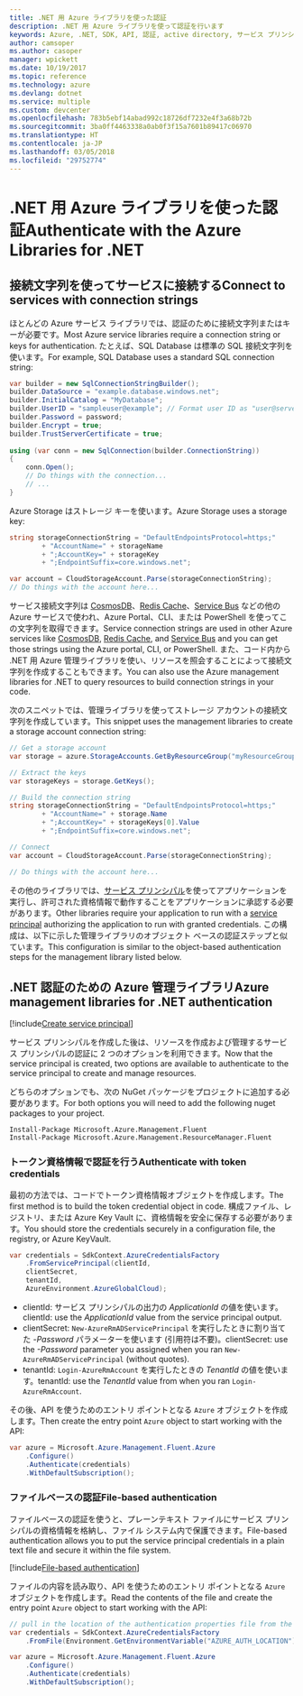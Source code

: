 ```yaml
---
title: .NET 用 Azure ライブラリを使った認証
description: .NET 用 Azure ライブラリを使って認証を行います
keywords: Azure, .NET, SDK, API, 認証, active directory, サービス プリンシパル
author: camsoper
ms.author: casoper
manager: wpickett
ms.date: 10/19/2017
ms.topic: reference
ms.technology: azure
ms.devlang: dotnet
ms.service: multiple
ms.custom: devcenter
ms.openlocfilehash: 783b5ebf14abad992c18726df7232e4f3a68b72b
ms.sourcegitcommit: 3ba0ff4463338a0ab0f3f15a7601b89417c06970
ms.translationtype: HT
ms.contentlocale: ja-JP
ms.lasthandoff: 03/05/2018
ms.locfileid: "29752774"
---
```

# <a name="authenticate-with-the-azure-libraries-for-net"></a><span data-ttu-id="db675-104">.NET 用 Azure ライブラリを使った認証</span><span class="sxs-lookup"><span data-stu-id="db675-104">Authenticate with the Azure Libraries for .NET</span></span>

## <a name="connect-to-services-with-connection-strings"></a><span data-ttu-id="db675-105">接続文字列を使ってサービスに接続する</span><span class="sxs-lookup"><span data-stu-id="db675-105">Connect to services with connection strings</span></span>

<span data-ttu-id="db675-106">ほとんどの Azure サービス ライブラリでは、認証のために接続文字列またはキーが必要です。</span><span class="sxs-lookup"><span data-stu-id="db675-106">Most Azure service libraries require a connection string or keys for authentication.</span></span> <span data-ttu-id="db675-107">たとえば、SQL Database は標準の SQL 接続文字列を使います。</span><span class="sxs-lookup"><span data-stu-id="db675-107">For example, SQL Database uses a standard SQL connection string:</span></span>

```csharp
var builder = new SqlConnectionStringBuilder();
builder.DataSource = "example.database.windows.net";
builder.InitialCatalog = "MyDatabase";
builder.UserID = "sampleuser@example"; // Format user ID as "user@server"
builder.Password = password;
builder.Encrypt = true;
builder.TrustServerCertificate = true;
                
using (var conn = new SqlConnection(builder.ConnectionString))
{
    conn.Open();
    // Do things with the connection...
    // ...
}
```

<span data-ttu-id="db675-108">Azure Storage はストレージ キーを使います。</span><span class="sxs-lookup"><span data-stu-id="db675-108">Azure Storage uses a storage key:</span></span>

```csharp
string storageConnectionString = "DefaultEndpointsProtocol=https;"
        + "AccountName=" + storageName
        + ";AccountKey=" + storageKey
        + ";EndpointSuffix=core.windows.net";

var account = CloudStorageAccount.Parse(storageConnectionString);
// Do things with the account here...
```

<span data-ttu-id="db675-109">サービス接続文字列は [CosmosDB](/azure/documentdb/documentdb-dotnet-application#a-nametoc395637769astep-5-wiring-up-azure-cosmos-db)、[Redis Cache](/azure/redis-cache/cache-dotnet-how-to-use-azure-redis-cache)、[Service Bus](/azure/service-bus-messaging/service-bus-dotnet-get-started-with-queues) などの他の Azure サービスで使われ、Azure Portal、CLI、または PowerShell を使ってこの文字列を取得できます。</span><span class="sxs-lookup"><span data-stu-id="db675-109">Service connection strings are used in other Azure services like [CosmosDB](/azure/documentdb/documentdb-dotnet-application#a-nametoc395637769astep-5-wiring-up-azure-cosmos-db), [Redis Cache](/azure/redis-cache/cache-dotnet-how-to-use-azure-redis-cache), and [Service Bus](/azure/service-bus-messaging/service-bus-dotnet-get-started-with-queues) and you can get those strings using the Azure portal, CLI, or PowerShell.</span></span>  <span data-ttu-id="db675-110">また、コード内から .NET 用 Azure 管理ライブラリを使い、リソースを照会することによって接続文字列を作成することもできます。</span><span class="sxs-lookup"><span data-stu-id="db675-110">You can also use the Azure management libraries for .NET to query resources to build connection strings in your code.</span></span> 

<span data-ttu-id="db675-111">次のスニペットでは、管理ライブラリを使ってストレージ アカウントの接続文字列を作成しています。</span><span class="sxs-lookup"><span data-stu-id="db675-111">This snippet uses the management libraries to create a storage account connection string:</span></span>

```csharp
// Get a storage account
var storage = azure.StorageAccounts.GetByResourceGroup("myResourceGroup", "myStorageAccount");

// Extract the keys
var storageKeys = storage.GetKeys();

// Build the connection string
string storageConnectionString = "DefaultEndpointsProtocol=https;"
        + "AccountName=" + storage.Name
        + ";AccountKey=" + storageKeys[0].Value
        + ";EndpointSuffix=core.windows.net";

// Connect
var account = CloudStorageAccount.Parse(storageConnectionString);

// Do things with the account here...
```

<span data-ttu-id="db675-112">その他のライブラリでは、[サービス プリンシパル](https://docs.microsoft.com/azure/active-directory/develop/active-directory-application-objects)を使ってアプリケーションを実行し、許可された資格情報で動作することをアプリケーションに承認する必要があります。</span><span class="sxs-lookup"><span data-stu-id="db675-112">Other libraries require your application to run with a [service principal](https://docs.microsoft.com/azure/active-directory/develop/active-directory-application-objects) authorizing the application to run with granted credentials.</span></span> <span data-ttu-id="db675-113">この構成は、以下に示した管理ライブラリのオブジェクト ベースの認証ステップと似ています。</span><span class="sxs-lookup"><span data-stu-id="db675-113">This configuration is similar to the object-based authentication steps for the management library listed below.</span></span>

## <a name="mgmt-auth"></a><span data-ttu-id="db675-114">.NET 認証のための Azure 管理ライブラリ</span><span class="sxs-lookup"><span data-stu-id="db675-114">Azure management libraries for .NET authentication</span></span>

[!include[Create service principal](includes/create-sp.md)]

<span data-ttu-id="db675-115">サービス プリンシパルを作成した後は、リソースを作成および管理するサービス プリンシパルの認証に 2 つのオプションを利用できます。</span><span class="sxs-lookup"><span data-stu-id="db675-115">Now that the service principal is created, two options are available to authenticate to the service principal to create and manage resources.</span></span>

<span data-ttu-id="db675-116">どちらのオプションでも、次の NuGet パッケージをプロジェクトに追加する必要があります。</span><span class="sxs-lookup"><span data-stu-id="db675-116">For both options you will need to add the following nuget packages to your project.</span></span>

```
Install-Package Microsoft.Azure.Management.Fluent
Install-Package Microsoft.Azure.Management.ResourceManager.Fluent
```

### <a name="authenticate-with-token-credentials"></a><span data-ttu-id="db675-117">トークン資格情報で認証を行う</span><span class="sxs-lookup"><span data-stu-id="db675-117">Authenticate with token credentials</span></span>

<span data-ttu-id="db675-118">最初の方法では、コードでトークン資格情報オブジェクトを作成します。</span><span class="sxs-lookup"><span data-stu-id="db675-118">The first method is to build the token credential object in code.</span></span>  <span data-ttu-id="db675-119">構成ファイル、レジストリ、または Azure Key Vault に、資格情報を安全に保存する必要があります。</span><span class="sxs-lookup"><span data-stu-id="db675-119">You should store the credentials securely in a configuration file, the registry, or Azure KeyVault.</span></span>

```csharp
var credentials = SdkContext.AzureCredentialsFactory
    .FromServicePrincipal(clientId,
    clientSecret,
    tenantId, 
    AzureEnvironment.AzureGlobalCloud);
```

- <span data-ttu-id="db675-120">clientId: サービス プリンシパルの出力の *ApplicationId* の値を使います。</span><span class="sxs-lookup"><span data-stu-id="db675-120">clientId: use the *ApplicationId* value from the service principal output.</span></span>
- <span data-ttu-id="db675-121">clientSecret: `New-AzureRmADServicePrincipal` を実行したときに割り当てた *-Password* パラメーターを使います (引用符は不要)。</span><span class="sxs-lookup"><span data-stu-id="db675-121">clientSecret: use the *-Password* parameter you assigned when you ran `New-AzureRmADServicePrincipal` (without quotes).</span></span>
- <span data-ttu-id="db675-122">tenantId: `Login-AzureRmAccount` を実行したときの *TenantId* の値を使います。</span><span class="sxs-lookup"><span data-stu-id="db675-122">tenantId: use the *TenantId* value from when you ran `Login-AzureRmAccount`.</span></span>

<span data-ttu-id="db675-123">その後、API を使うためのエントリ ポイントとなる `Azure` オブジェクトを作成します。</span><span class="sxs-lookup"><span data-stu-id="db675-123">Then create the entry point `Azure` object to start working with the API:</span></span>

```csharp
var azure = Microsoft.Azure.Management.Fluent.Azure
    .Configure()
    .Authenticate(credentials)
    .WithDefaultSubscription();
```

### <a name="mgmt-file"></a><span data-ttu-id="db675-124">ファイルベースの認証</span><span class="sxs-lookup"><span data-stu-id="db675-124">File-based authentication</span></span>

<span data-ttu-id="db675-125">ファイルベースの認証を使うと、プレーンテキスト ファイルにサービス プリンシパルの資格情報を格納し、ファイル システム内で保護できます。</span><span class="sxs-lookup"><span data-stu-id="db675-125">File-based authentication allows you to put the service principal credentials in a plain text file and secure it within the file system.</span></span>

[!include[File-based authentication](includes/file-based-auth.md)]

<span data-ttu-id="db675-126">ファイルの内容を読み取り、API を使うためのエントリ ポイントとなる `Azure` オブジェクトを作成します。</span><span class="sxs-lookup"><span data-stu-id="db675-126">Read the contents of the file and create the entry point `Azure` object to start working with the API:</span></span>

```csharp
// pull in the location of the authentication properties file from the environment 
var credentials = SdkContext.AzureCredentialsFactory
    .FromFile(Environment.GetEnvironmentVariable("AZURE_AUTH_LOCATION"));

var azure = Microsoft.Azure.Management.Fluent.Azure
    .Configure()
    .Authenticate(credentials)
    .WithDefaultSubscription();
```
